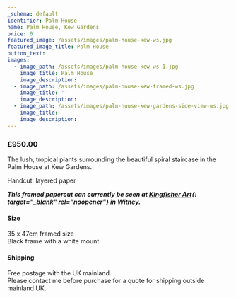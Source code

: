 ```yaml
---
_schema: default
identifier: Palm-House
name: Palm House, Kew Gardens
price: 0
featured_image: /assets/images/palm-house-kew-ws.jpg
featured_image_title: Palm House
button_text:
images:
  - image_path: /assets/images/palm-house-kew-ws-1.jpg
    image_title: Palm House
    image_description:
  - image_path: /assets/images/palm-house-kew-framed-ws.jpg
    image_title: ''
    image_description:
  - image_path: /assets/images/palm-house-kew-gardens-side-view-ws.jpg
    image_title:
    image_description:
---
```

### **£950.00**

The lush, tropical plants surrounding the beautiful spiral staircase in the Palm House at Kew Gardens.

Handcut, layered paper

***This framed papercut can currently be seen at [Kingfisher Art](https://derwenthouseliving.co.uk/oxfordshire-artweeks/?wpv_view_count=3941&amp;wpv-brands%5B%5D=kate-hipkiss&amp;wpv_filter_submit=Submit){: target="_blank" rel="noopener"} in Witney.***

#### Size

35 x 47cm framed size<br>Black frame with a white mount

#### Shipping

Free postage with the UK mainland.<br>Please contact me before purchase for a quote for shipping outside mainland UK.